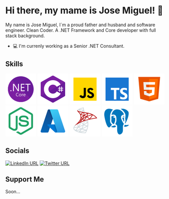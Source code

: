 # Hi there, my mame is Jose Miguel! 👋

My name is Jose Miguel, I´m a proud father and husband and software engineer. Clean Coder. A .NET Framework and Core developer with full stack background.

- :computer: I'm currenly working as a Senior .NET Consultant.

<!--
**jmmoyadev/jmmoyadev** is a ✨ _special_ ✨ repository because its `README.md` (this file) appears on your GitHub profile.

Here are some ideas to get you started:

- 🔭 I’m currently working on ...
- 🌱 I’m currently learning ...
- 👯 I’m looking to collaborate on ...
- 🤔 I’m looking for help with ...
- 💬 Ask me about ...
- 📫 How to reach me: ...
- 😄 Pronouns: ...
- ⚡ Fun fact: ...
-->

## Skills

<a href="https://dotnet.microsoft.com/" target="_blank" rel="noreferrer"><img src="/icons/icons8-.net-framework.svg" alt=".NET"/></a>
<a href="https://docs.microsoft.com/en-us/dotnet/csharp/" target="_blank" rel="noreferrer"><img src="/icons/icons8-c-sharp-logo.svg" alt="C#"/></a> 
<a href="https://developer.mozilla.org/en-US/docs/Web/JavaScript" target="_blank" rel="noreferrer"><img src="/icons/icons8-javascript.svg" alt="JavaScript"/></a> 
<a href="https://www.typescriptlang.org/" target="_blank" rel="noreferrer"><img src="/icons/icons8-typescript.svg" alt="TypeScript"/></a> 
<a href="https://developer.mozilla.org/en-US/docs/Glossary/HTML5" target="_blank" rel="noreferrer"><img src="/icons/icons8-html5.svg" alt="HTML5"/></a> 
<a href="https://nodejs.org/en/" target="_blank" rel="noreferrer"><img src="/icons/icons8-nodejs.svg" alt="NodeJS"/></a> 
<a href="https://azure.microsoft.com/" target="_blank" rel="noreferrer"><img src="/icons/icons8-azure.svg" alt="Azure"/></a> 
<a href="https://www.microsoft.com/es-es/sql-server/" target="_blank" rel="noreferrer"><img src="/icons/icons8-microsoft-sql-server.svg" alt="SQL Server"/></a> 
<a href="https://www.postgresql.org/" target="_blank" rel="noreferrer"><img src="/icons/icons8-postgresql.svg" alt="PostgreSQL"/></a> 



## Socials
<!--<p>
  <a href="https://linkedin.com/in/jmmoyadev" target="_blank"><img src="https://img.shields.io/badge/Connect-blue?logo=LinkedIn&style=for-the-badge"/></a>
  <a href="https://twitter.com/jmmoyadev" target="_blank"><img alt="X (formerly Twitter) Follow" src="https://img.shields.io/badge/Follow-white?logo=x&logoColor=black&style=for-the-badge"></a>
</p>-->

<!--[![LinkedIn URL](https://img.shields.io/badge/LinkedIn-0077B5?logo=LinkedIn&style=flat)](https://linkedin.com/in/jmmoyadev)-->
<!--[![LinkedIn URL](https://img.shields.io/badge/LinkedIn-0077B5?logo=LinkedIn&style=flat-square)](https://linkedin.com/in/jmmoyadev)-->
<!--[![LinkedIn URL](https://img.shields.io/badge/LinkedIn-0077B5?logo=LinkedIn&style=plastic)](https://linkedin.com/in/jmmoyadev)-->
[![LinkedIn URL](https://img.shields.io/badge/LinkedIn-0077B5?logo=LinkedIn&style=for-the-badge)](https://linkedin.com/in/jmmoyadev)  [![Twitter URL](https://img.shields.io/badge/twitter-white?logo=x&logoColor=black&style=for-the-badge)](https://twitter.com/jmmoyadev)
<!--[![LinkedIn URL](https://img.shields.io/badge/LinkedIn-0077B5?logo=LinkedIn&style=social)](https://linkedin.com/in/jmmoyadev)-->

<!--[![Twitter URL](https://img.shields.io/badge/twitter-1d9cf0?logo=x&logoColor=black&style=flat)](https://twitter.com/jmmoyadev)-->
<!--[![Twitter URL](https://img.shields.io/badge/twitter-1d9cf0?logo=x&logoColor=black&style=flat-square)](https://twitter.com/jmmoyadev)-->
<!--[![Twitter URL](https://img.shields.io/badge/twitter-1d9cf0?logo=x&logoColor=black&style=plastic)](https://twitter.com/jmmoyadev)-->

<!--[![Twitter URL](https://img.shields.io/badge/twitter-1d9cf0?logo=x&logoColor=black&style=social)](https://twitter.com/jmmoyadev)-->


## Support Me
Soon...



<!--[![jmmoyadev's GitHub stats](https://github-readme-stats.vercel.app/api?username=jmmoyadev)](https://github.com/jmmoyadev/github-readme-stats)-->

